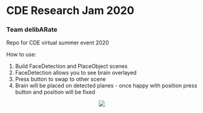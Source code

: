 # CDE Research Jam 2020
### Team delibARate
Repo for CDE virtual summer event 2020

How to use:
  1. Build FaceDetection and PlaceObject scenes
  2. FaceDetection allows you to see brain overlayed
  3. Press button to swap to other scene
  4. Brain will be placed on detected planes - once happy with position press button and position will be fixed
  
  

<p align="center">
  <img src="https://user-images.githubusercontent.com/25514442/87780079-d91b1f80-c825-11ea-8974-54750a32ca3e.png">
  </p>
